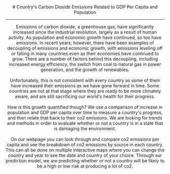 <center>
# Country's Carbon Dioxide Emissions Related to GDP Per Capita and Population

*****

Emissions of carbon dioxide, a greenhouse gas, have significantly increased since the industrial revolution, largely as a result of human activity. As population and economic growth have continued, so too have emissions. In recent years, however, there have been examples of decoupling of emissions and economic growth, with emissions leveling off or falling in many countries even as their economies have continued to grow. There are a number of factors behind this decoupling, including increased energy efficiency, the switch from coal to natural gas in power generation, and the growth of renewables. 
<br>
<br>
Unfortunately, this is not consistent with every country as some of them have increased their emissions as we have gone forward in time. Some countries are not at that stage where they are ready to be more climately aware, and are still sacrificing our world's health for their progress.
<br>
<br>
How is this growth quantified though? We use a comparison of increase in population and GDP per capita over time to measure a country's progress, and then relate that back to their co2 emissions. We are looking for trends and methods in order to evaluate whether or not a country is in a state that is damaging the environment. 
<br>
<br>
On our webpage you can look through and compare co2 emissions per capita and see the breakdown of co2 emissions by source in each country. This can all be done on multiple interactive maps where you can change the country and year to see the date and country of your choice. Through our prediction model, we are predicting whether or not a country will be likely to be a high or low risk at producing a lot of co2.

